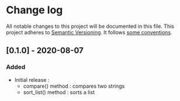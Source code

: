 # Change log
All notable changes to this project will be documented in this file.
This project adheres to [Semantic Versioning](http://semver.org/). It follows [some conventions](http://keepachangelog.com/).
 
## [0.1.0] - 2020-08-07
### Added
- Initial release : 
    - compare() method : compares two strings
    - sort_list() method : sorts a list
